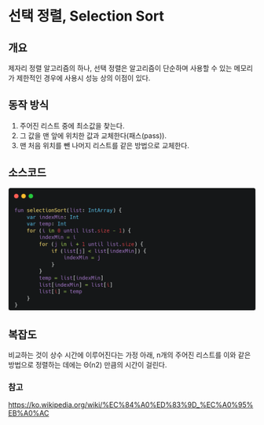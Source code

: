 # 선택 정렬, Selection Sort

## 개요

제자리 정렬 알고리즘의 하나, 선택 정렬은 알고리즘이 단순하며 사용할 수 있는 메모리가 제한적인 경우에 사용시 성능 상의 이점이 있다.

## 동작 방식

1. 주어진 리스트 중에 최소값을 찾는다.
2. 그 값을 맨 앞에 위치한 값과 교체한다(패스(pass)).
3. 맨 처음 위치를 뺀 나머지 리스트를 같은 방법으로 교체한다.

## 소스코드

![img.png](img/img.png)

## 복잡도
비교하는 것이 상수 시간에 이루어진다는 가정 아래, n개의 주어진 리스트를 이와 같은 방법으로 정렬하는 데에는 Θ(n2) 만큼의 시간이 걸린다.

### 참고
https://ko.wikipedia.org/wiki/%EC%84%A0%ED%83%9D_%EC%A0%95%EB%A0%AC